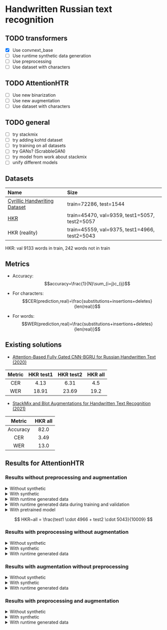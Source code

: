 # Handwritten Russian text recognition

## TODO transformers

- [X] Use convnext_base
- [ ] Use runtime synthetic data generation
- [ ] Use preprocessing
- [ ] Use dataset with characters

## TODO AttentionHTR

- [ ] Use new binarization
- [ ] Use new augmentation
- [ ] Use dataset with characters

## TODO general

- [ ] try stackmix
- [ ] try adding kohtd dataset
- [ ] try training on all datasets
- [ ] try GANs? (ScrabbleGAN)
- [ ] try model from work about stackmix
- [ ] unify different models

## Datasets

| Name                                                                                                          | Size                                          |
|:--------------------------------------------------------------------------------------------------------------|:----------------------------------------------|
| [Cyrillic Handwriting Dataset](https://www.kaggle.com/datasets/constantinwerner/cyrillic-handwriting-dataset) | train=72286, test=1544                        |
| [HKR](https://github.com/abdoelsayed2016/HKR_Dataset)                                                         | train=45470, val=9359, test1=5057, test2=5057 |
| HKR (reality)                                                                                                 | train=45559, val=9375, test1=4966, test2=5043 |

HKR: val 9133 words in train, 242 words not in train

## Metrics

* Accuracy: $$accuracy=\frac{1}{N}\sum_{i=j}c_{ij}$$

* For characters: $$CER(prediction,real)=\frac{substitutions+insertions+deletes}{len(real)}$$

* For words: $$WER(prediction,real)=\frac{substitutions+insertions+deletes}{len(real)}$$

## Existing solutions

* [Attention-Based Fully Gated CNN-BGRU for Russian Handwritten Text (2020)](https://www.mdpi.com/2313-433X/6/12/141/htm)

| Metric | HKR test1 | HKR test2 | HKR all |
|:------:|:---------:|:---------:|:-------:|
|  CER   |   4.13    |   6.31    |   4.5   |
|  WER   |   18.91   |   23.69   |  19.2   |

* [StackMix and Blot Augmentations for Handwritten Text Recognition (2021)](https://arxiv.org/pdf/2108.11667)

|  Metric  | HKR all |
|:--------:|:-------:|
| Accuracy |  82.0   |
|   CER    |  3.49   |
|   WER    |  13.0   |

## Results for AttentionHTR

### Results without preprocessing and augmentation

<details><summary>Without synthetic</summary>

|  Metric  | Cyrillic | HKR test1 | HKR test2 | HKR all |
|:--------:|:--------:|:---------:|:---------:|:-------:|
| Accuracy |  34.45   |   38.70   |   87.19   |  63.13  |
|   CER    |  21.15   |   40.63   |   3.45    |  21.89  |
|   WER    |  64.95   |   68.59   |   8.92    |  38.52  |
</details>


<details><summary>With synthetic</summary>

|  Metric  | Cyrillic | HKR test1 | HKR test2 | HKR all |
|:--------:|:--------:|:---------:|:---------:|:-------:|
| Accuracy |  29.33   |   41.72   |   78.02   |  60.00  |
|   CER    |  22.51   |   21.01   |   4.58    |  12.73  |
|   WER    |  68.22   |   55.18   |   15.12   |  34.99  |
</details>


<details><summary>With runtime generated data</summary>

|  Metric  | Cyrillic | HKR test1 | HKR test2 | HKR all |
|:--------:|:--------:|:---------:|:---------:|:-------:|
| Accuracy |  37.50   |   43.19   |   83.81   |  63.65  |
|   CER    |  16.70   |   20.35   |   3.40    |  11.80  |
|   WER    |  58.46   |   52.50   |   11.09   |  31.63  |
</details>


<details><summary>With runtime generated data during training and validation</summary>

|  Metric  | Cyrillic | HKR test1 | HKR test2 | HKR all |
|:--------:|:--------:|:---------:|:---------:|:-------:|
| Accuracy |  38.14   |   45.47   |   84.55   |  65.16  |
|   CER    |  16.35   |   18.20   |   3.22    |  10.65  |
|   WER    |  58.97   |   50.42   |   10.39   |  30.25  |
</details>


<details><summary>With pretrained model</summary>

|  Metric  | Cyrillic | HKR test1 | HKR test2 | HKR all |
|:--------:|:--------:|:---------:|:---------:|:-------:|
| Accuracy |  32.18   |   43.36   |   76.61   |  60.11  |
|   CER    |  22.04   |   17.12   |   4.55    |  10.78  |
|   WER    |  67.40   |   51.23   |   16.18   |  33.57  |
</details>


$$ HKR~all = \frac{test1 \cdot 4966 + test2 \cdot 5043}{10009} $$


### Results with preprocessing without augmentation

<details><summary>Without synthetic</summary>

|  Metric  | Cyrillic | HKR test1 | HKR test2 | HKR all |
|:--------:|:--------:|:---------:|:---------:|:-------:|
| Accuracy |  30.69   |   38.02   |   86.30   |  62.34  |
|   CER    |  24.84   |   40.06   |   3.62    |  21.69  |
|   WER    |  69.63   |   69.45   |   9.58    |  39.28  |
</details>


<details><summary>With synthetic</summary>

|  Metric  | Cyrillic | HKR test1 | HKR test2 | HKR all |
|:--------:|:--------:|:---------:|:---------:|:-------:|
| Accuracy |  31.15   |   42.99   |   77.58   |  60.41  |
|   CER    |  21.56   |   19.68   |   4.79    |  12.17  |
|   WER    |  66.48   |   51.14   |   15.74   |  33.30  |
</details>


<details><summary>With runtime generated data</summary>

|  Metric  | Cyrillic | HKR test1 | HKR test2 | HKR all |
|:--------:|:--------:|:---------:|:---------:|:-------:|
| Accuracy |  33.03   |   42.81   |   74.50   |  58.77  |
|   CER    |  20.66   |   17.39   |   5.47    |  11.38  |
|   WER    |  63.14   |   51.00   |   18.08   |  34.41  |
</details>


### Results with augmentation without preprocessing

<details><summary>Without synthetic</summary>

|  Metric  | Cyrillic | HKR test1 | HKR test2 | HKR all |
|:--------:|:--------:|:---------:|:---------:|:-------:|
| Accuracy |  47.53   |   40.43   |   90.94   |  65.87  |
|   CER    |  14.87   |   42.67   |   2.32    |  22.33  |
|   WER    |  51.36   |   68.58   |   5.90    |  36.99  |
</details>


<details><summary>With synthetic</summary>

|  Metric  | Cyrillic | HKR test1 | HKR test2 | HKR all |
|:--------:|:--------:|:---------:|:---------:|:-------:|
| Accuracy |  44.10   |   43.88   |   89.00   |  66.61  |
|   CER    |  14.28   |   25.44   |   2.46    |  13.86  |
|   WER    |  52.71   |   55.94   |   7.18    |  31.37  |
</details>


<details><summary>With runtime generated data</summary>

|  Metric  | Cyrillic | HKR test1 | HKR test2 | HKR all |
|:--------:|:--------:|:---------:|:---------:|:-------:|
| Accuracy |  43.84   |   44.61   |   89.04   |  66.99  |
|   CER    |  14.45   |   23.67   |   2.49    |  12.99  |
|   WER    |  51.92   |   53.29   |   7.27    |  30.10  |
</details>


### Results with preprocessing and augmentation

<details><summary>Without synthetic</summary>

|  Metric  | Cyrillic | HKR test1 | HKR test2 | HKR all |
|:--------:|:--------:|:---------:|:---------:|:-------:|
| Accuracy |  42.29   |   39.10   |   87.29   |  63.38  |
|   CER    |  17.80   |   38.63   |   3.22    |  20.78  |
|   WER    |  56.74   |   67.29   |   8.68    |  37.75  |
</details>


<details><summary>With synthetic</summary>

|  Metric  | Cyrillic | HKR test1 | HKR test2 | HKR all |
|:--------:|:--------:|:---------:|:---------:|:-------:|
| Accuracy |  44.55   |   43.66   |   86.06   |  65.02  |
|   CER    |  15.62   |   22.01   |   3.12    |  12.49  |
|   WER    |  51.83   |   53.27   |   9.27    |  31.10  |
</details>


<details><summary>With runtime generated data</summary>

|  Metric  | Cyrillic | HKR test1 | HKR test2 | HKR all |
|:--------:|:--------:|:---------:|:---------:|:-------:|
| Accuracy |  44.43   |   47.63   |   86.06   |  66.99  |
|   CER    |  15.63   |   19.03   |   3.12    |  11.01  |
|   WER    |  52.94   |   48.30   |   9.27    |  28.63  |
</details>

